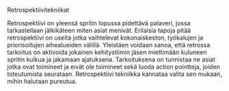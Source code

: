 Retrospektiivitekniikat

Retrospektiivi on yleensä spritin lopussa pidettävä palaveri, jossa tarkastellaan jälkikäteen miten asiat menivät. Erilaisia tapoja pitää retrospektiivi on useita jotka vaihtelevat kokonaiskeston, työkalujen ja priorisoitujen aihealueiden välillä. Yleistäen voidaan sanoa, että retrossa tarkoitus on aktivoida jokainen kehitystiimin jäsen miettimään kuluneen spritin kulkua ja jakamaan ajatuksena. Tarkoituksena on tunnistaa ne asiat jotka ovat toimineet ja eivät ole toimineet sekä luoda action pointteja, joiden toteutumista seurataan. Retrospektiivi tekniikka kannataa valita sen mukaan, mihin halutaan pureutua.